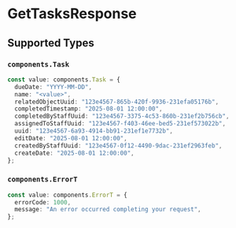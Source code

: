 # GetTasksResponse


## Supported Types

### `components.Task`

```typescript
const value: components.Task = {
  dueDate: "YYYY-MM-DD",
  name: "<value>",
  relatedObjectUuid: "123e4567-865b-420f-9936-231efa05176b",
  completedTimestamp: "2025-08-01 12:00:00",
  completedByStaffUuid: "123e4567-3375-4c53-860b-231ef2b756cb",
  assignedToStaffUuid: "123e4567-f403-46ee-bed5-231ef573022b",
  uuid: "123e4567-6a93-4914-bb91-231ef1e7732b",
  editDate: "2025-08-01 12:00:00",
  createdByStaffUuid: "123e4567-0f12-4490-9dac-231ef2963feb",
  createDate: "2025-08-01 12:00:00",
};
```

### `components.ErrorT`

```typescript
const value: components.ErrorT = {
  errorCode: 1000,
  message: "An error occurred completing your request",
};
```

